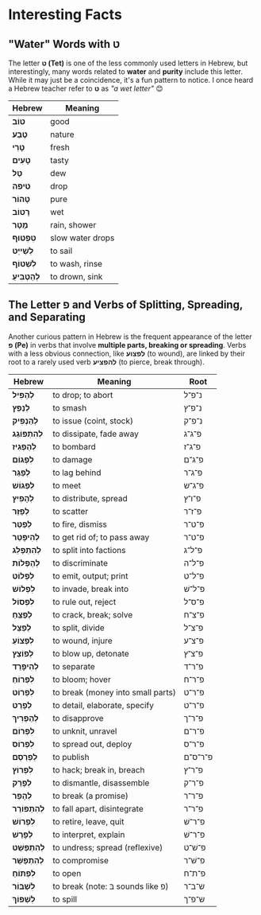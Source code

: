 # Interesting Facts

## "Water" Words with ט

The letter **ט (Tet)** is one of the less commonly used letters in Hebrew, but interestingly, many words related to **water** and **purity** include this letter. While it may just be a coincidence, it's a fun pattern to notice. I once heard a Hebrew teacher refer to **ט** as *"a wet letter"* 😊

| **Hebrew** | **Meaning** |
|------------|-------------|
| **טוֹב**    | good        |
| **טֶבַע**    | nature      |
| **טָרִי**    | fresh       |
| **טָעִים**   | tasty       |
| **טַל**     | dew         |
| **טיפה**   | drop        |
| **טָהוֹר**   | pure        |
| **רָטוֹב**   | wet         |
| **מָטָר**    | rain, shower     |
| **טִפְטוּף**  | slow water drops |
| **לְשַׁייֵּט**  | to sail        |
| **לִשְׁטוֹף**  | to wash, rinse |
| **לְהַטְבִּיעַ** | to drown, sink |

## The Letter פ and Verbs of Splitting, Spreading, and Separating

Another curious pattern in Hebrew is the frequent appearance of the letter **פ (Pe)** in verbs that involve **multiple parts, breaking or spreading**. Verbs with a less obvious connection, like **לפצוע** (to wound), are linked by their root to a rarely used verb **להפציע** (to pierce, break through).

| **Hebrew**    | **Meaning** | **Root** |
| ------------- | ----------- | ---------- |
| **לְהַפִּיל** | to drop; to abort | נ־פ־ל |
| **לְנַפֵּץ** | to smash | נ־פ־ץ |
| **לְהַנְפִּיק** | to issue (coint, stock) | נ־פ־ק |
| **לְהִתְפּוֹגֵג** | to dissipate, fade away | פ־ג־ג |
| **לְהַפְגִּיז** | to bombard | פ־ג־ז |
| **לִפְגּוֹם** | to damage | פ־ג־ם |
| **לְפַגֵּר** | to lag behind | פ־ג־ר |
| **לִפְגּוֹשׁ** | to meet | פ־ג־ש |
| **לְהָפִיץ** | to distribute, spread | פ־ו־ץ |
| **לְפַזֵּר** | to scatter | פ־ז־ר |
| **לְפַטֵּר** | to fire, dismiss | פ־ט־ר |
| **לְהִיפָּטֵר** | to get rid of; to pass away | פ־ט־ר |
| **לְהִתְפַּלֵּג** | to split into factions | פ־ל־ג |
| **לְהַפְלוֹת** | to discriminate | פ־ל־ה |
| **לִפְלוֹט** | to emit, output; print | פ־ל־ט |
| **לִפְלוֹשׁ** | to invade, break into | פ־ל־שׁ |
| **לִפְסוֹל** | to rule out, reject | פ־ס־ל |
| **לְפַצֵּחַ** | to crack, break; solve | פ־צ־ח |
| **לְפַצֵּל** | to split, divide | פ־צ־ל |
| **לִפְצוֹעַ** | to wound, injure | פ־צ־ע |
| **לְפוֹצֵץ** | to blow up, detonate | פ־צ־ץ |
| **לְהִיפָּרֵד** | to separate | פ־ר־ד |
| **לִפְרוֹחַ** | to bloom; hover | פ־ר־ח |
| **לִפְרוֹט** | to break (money into small parts) | פ־ר־ט |
| **לְפָרֵט** | to detail, elaborate, specify | פ־ר־ט |
| **לְהַפְרִיךְ** | to disapprove |  פ־ר־ך |
| **לִפְרוֹם** | to unknit, unravel | פ־ר־ם  |
| **לִפְרוֹס** | to spread out, deploy | פ־ר־ס |
| **לְפַרְסֵם** | to publish | פ־ר־ס־ם |
| **לִפְרוֹץ** | to hack; break in, breach | פ־ר־ץ |
| **לְפָרֵק** | to dismantle, disassemble | פ־ר־ק |
| **לְהָפֵר** | to break (a promise) | פ־ר־ר |
| **לְהִתְפּוֹרֵר** | to fall apart, disintegrate | פ־ר־ר |
| **לִפְרוֹשׁ** | to retire, leave, quit | פ־ר־שׁ |
| **לְפָרַשׁ** | to interpret, explain | פ־ר־שׁ |
| **לְהִתְפַּשֵּׁט** | to undress; spread (reflexive) | פ־שׁ־ט |
| **לְהִתְפַּשֵּׁר** | to compromise | פ־שׁ־ר |  
| **לִפְתּוֹחַ** | to open | פ־ת־ח |
| **לִשְׁבּוֹר** | to break (note: בּ sounds like פ) | ש־ב־ר |
| **לִשְׁפּוֹךְ** | to spill | ש־פ־ך |
